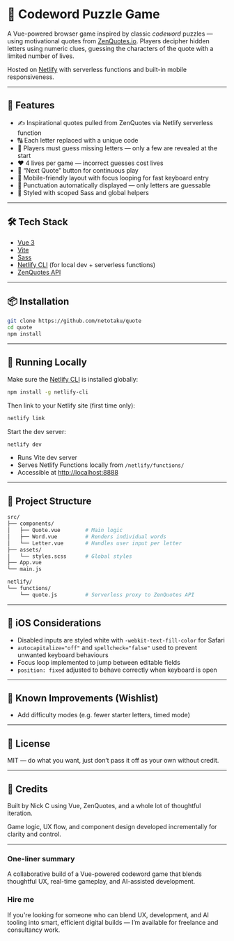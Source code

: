 # 🔐 Codeword Puzzle Game

A Vue-powered browser game inspired by classic *codeword* puzzles — using motivational quotes from [ZenQuotes.io](https://zenquotes.io). Players decipher hidden letters using numeric clues, guessing the characters of the quote with a limited number of lives.

Hosted on [Netlify](https://www.netlify.com) with serverless functions and built-in mobile responsiveness.

---

## 🚀 Features

* ✍️ Inspirational quotes pulled from ZenQuotes via Netlify serverless function
* 🔠 Each letter replaced with a unique code
* 🎯 Players must guess missing letters — only a few are revealed at the start
* ❤️ 4 lives per game — incorrect guesses cost lives
* 🔁 “Next Quote” button for continuous play
* 📱 Mobile-friendly layout with focus looping for fast keyboard entry
* 🧠 Punctuation automatically displayed — only letters are guessable
* 🎨 Styled with scoped Sass and global helpers

---

## 🛠 Tech Stack

* [Vue 3](https://vuejs.org/)
* [Vite](https://vitejs.dev/)
* [Sass](https://sass-lang.com/)
* [Netlify CLI](https://docs.netlify.com/cli/get-started/) (for local dev + serverless functions)
* [ZenQuotes API](https://zenquotes.io/api)

---

## 📦 Installation

```bash
git clone https://github.com/netotaku/quote
cd quote
npm install
```

---

## 🧪 Running Locally

Make sure the [Netlify CLI](https://docs.netlify.com/cli/get-started/) is installed globally:

```bash
npm install -g netlify-cli
```

Then link to your Netlify site (first time only):

```bash
netlify link
```

Start the dev server:

```bash
netlify dev
```

* Runs Vite dev server
* Serves Netlify Functions locally from `/netlify/functions/`
* Accessible at [http://localhost:8888](http://localhost:8888)

---

## 📁 Project Structure

```bash
src/
├── components/
│   ├── Quote.vue        # Main logic
│   ├── Word.vue         # Renders individual words
│   └── Letter.vue       # Handles user input per letter
├── assets/
│   └── styles.scss      # Global styles
├── App.vue
└── main.js

netlify/
└── functions/
    └── quote.js         # Serverless proxy to ZenQuotes API
```

---

## 📱 iOS Considerations

* Disabled inputs are styled white with `-webkit-text-fill-color` for Safari
* `autocapitalize="off"` and `spellcheck="false"` used to prevent unwanted keyboard behaviours
* Focus loop implemented to jump between editable fields
* `position: fixed` adjusted to behave correctly when keyboard is open

---

## 🧠 Known Improvements (Wishlist)

* Add difficulty modes (e.g. fewer starter letters, timed mode)

---

## 📜 License

MIT — do what you want, just don’t pass it off as your own without credit.

---

## 🙌 Credits

Built by Nick C using Vue, ZenQuotes, and a whole lot of thoughtful iteration.

Game logic, UX flow, and component design developed incrementally for clarity and control.

---

### One-liner summary

A collaborative build of a Vue-powered codeword game that blends thoughtful UX, real-time gameplay, and AI-assisted development.

### Hire me

If you're looking for someone who can blend UX, development, and AI tooling into smart, efficient digital builds — I’m available for freelance and consultancy work.

